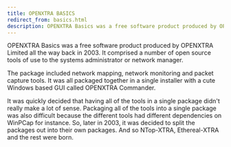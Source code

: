 ```yaml
---
title: OPENXTRA BASICS
redirect_from: basics.html
description: OPENXTRA Basics was a free software product produced by OPENXTRA Limited all the way back in 2003. It comprised a number of open source tools of use to the systems administrator or network manager. The package included network mapping, network monitoring and packet capture tools. It was all packaged together in a single installer with a cute Windows based GUI called OPENXTRA Commander.
---
```


OPENXTRA Basics was a free software product produced by OPENXTRA Limited all the way back in 2003. It comprised a number of open source tools of use to the systems administrator or network manager.

The package included network mapping, network monitoring and packet capture tools. It was all packaged together in a single installer with a cute Windows based GUI called OPENXTRA Commander.

It was quickly decided that having all of the tools in a single package didn't really make a lot of sense. Packaging all of the tools into a single package was also difficult because the different tools had different dependencies on WinPCap for instance. So, later in 2003, it was decided to split the packages out into their own packages. And so NTop-XTRA, Ethereal-XTRA and the rest were born.
